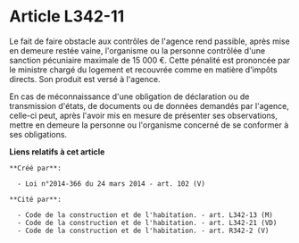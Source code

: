 # Article L342-11

Le fait de faire obstacle aux contrôles de l'agence rend passible, après mise en demeure restée vaine, l'organisme ou la
personne contrôlée d'une sanction pécuniaire maximale de 15 000 €. Cette pénalité est prononcée par le ministre chargé du
logement et recouvrée comme en matière d'impôts directs. Son produit est versé à l'agence. 

En cas de méconnaissance d'une obligation de déclaration ou de transmission d'états, de documents ou de données demandés par
l'agence, celle-ci peut, après l'avoir mis en mesure de présenter ses observations, mettre en demeure la personne ou
l'organisme concerné de se conformer à ses obligations.

**Liens relatifs à cet article**

	**Créé par**:

	  - Loi n°2014-366 du 24 mars 2014 - art. 102 (V)

	**Cité par**:

	  - Code de la construction et de l'habitation. - art. L342-13 (M)
	  - Code de la construction et de l'habitation. - art. L342-21 (VD)
	  - Code de la construction et de l'habitation. - art. R342-2 (V)
